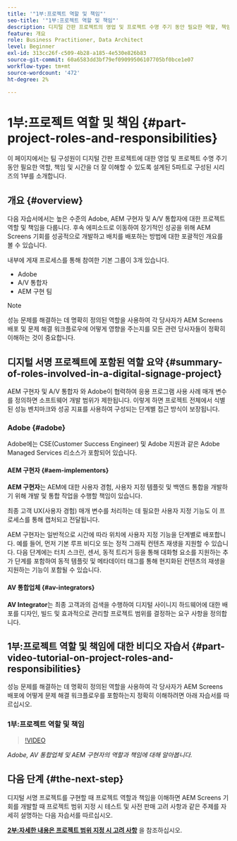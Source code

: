 ```yaml
---
title: '"1부:프로젝트 역할 및 책임"'
seo-title: '"1부:프로젝트 역할 및 책임"'
description: 디지털 간판 프로젝트의 영업 및 프로젝트 수명 주기 동안 필요한 역할, 책임 및 시간을 더 잘 이해하려면 이 자습서를 따르십시오.
feature: 개요
role: Business Practitioner, Data Architect
level: Beginner
exl-id: 313cc26f-c509-4b28-a185-4e530e826b83
source-git-commit: 60a6583dd3bf79ef09099506107705bf0bce1e07
workflow-type: tm+mt
source-wordcount: '472'
ht-degree: 2%

---
```


# 1부:프로젝트 역할 및 책임 {#part-project-roles-and-responsibilities}

이 페이지에서는 팀 구성원이 디지털 간판 프로젝트에 대한 영업 및 프로젝트 수명 주기 동안 필요한 역할, 책임 및 시간을 더 잘 이해할 수 있도록 설계된 5파트로 구성된 시리즈의 1부를 소개합니다.

## 개요 {#overview}

다음 자습서에서는 높은 수준의 Adobe, AEM 구현자 및 A/V 통합자에 대한 프로젝트 역할 및 책임을 다룹니다. 후속 에피소드로 이동하여 장기적인 성공을 위해 AEM Screens 기회를 성공적으로 개발하고 배치를 배포하는 방법에 대한 포괄적인 개요를 볼 수 있습니다.

내부에 게재 프로세스를 통해 참여한 기본 그룹이 3개 있습니다.

* Adobe
* A/V 통합자
* AEM 구현 팀

>[!NOTE]
>
>성능 문제를 해결하는 데 명확히 정의된 역할을 사용하여 각 당사자가 AEM Screens 배포 및 문제 해결 워크플로우에 어떻게 영향을 주는지를 모든 관련 당사자들이 정확히 이해하는 것이 중요합니다.

## 디지털 서명 프로젝트에 포함된 역할 요약 {#summary-of-roles-involved-in-a-digital-signage-project}

AEM 구현자 및 A/V 통합자 와 Adobe이 협력하여 응용 프로그램 사용 사례 매개 변수를 정의하면 소프트웨어 개발 범위가 제한됩니다. 이렇게 하면 프로젝트 전체에서 식별된 성능 벤치마크와 성공 지표를 사용하여 구성되는 단계별 접근 방식이 보장됩니다.

### Adobe {#adobe}

Adobe에는 CSE(Customer Success Engineer) 및 Adobe 지원과 같은 Adobe Managed Services 리소스가 포함되어 있습니다.

#### AEM 구현자 {#aem-implementors}

**AEM 구현자**&#x200B;는 AEM에 대한 사용자 경험, 사용자 지정 템플릿 및 백엔드 통합을 개발하기 위해 개발 및 통합 작업을 수행할 책임이 있습니다.

최종 고객 UX(사용자 경험) 매개 변수를 처리하는 데 필요한 사용자 지정 기능도 이 프로세스를 통해 캡처되고 전달됩니다.

AEM 구현자는 일반적으로 시간에 따라 위치에 사용자 지정 기능을 단계별로 배포합니다. 예를 들어, 먼저 기본 루프 비디오 또는 정적 그래픽 컨텐츠 재생을 지원할 수 있습니다. 다음 단계에는 터치 스크린, 센서, 동적 트리거 등을 통해 대화형 요소를 지원하는 추가 단계를 포함하여 동적 템플릿 및 메타데이터 태그를 통해 현지화된 컨텐츠의 재생을 지원하는 기능이 포함될 수 있습니다.

#### AV 통합업체 {#av-integrators}

**AV Integrator**&#x200B;는 최종 고객과의 검색을 수행하여 디지털 사이니지 하드웨어에 대한 배포를 디자인, 빌드 및 효과적으로 관리할 프로젝트 범위를 결정하는 요구 사항을 정의합니다.

## 1부:프로젝트 역할 및 책임에 대한 비디오 자습서 {#part-video-tutorial-on-project-roles-and-responsibilities}

성능 문제를 해결하는 데 명확히 정의된 역할을 사용하여 각 당사자가 AEM Screens 배포에 어떻게 문제 해결 워크플로우를 포함하는지 정확히 이해하려면 아래 자습서를 따르십시오.

### 1부:프로젝트 역할 및 책임

>[!VIDEO](https://video.tv.adobe.com/v/28375)

*Adobe, AV 통합업체 및 AEM 구현자의 역할과 책임에 대해 알아봅니다.*

## 다음 단계 {#the-next-step}

디지털 서명 프로젝트를 구현할 때 프로젝트 역할과 책임을 이해하면 AEM Screens 기회를 개발할 때 프로젝트 범위 지정 시 테스트 및 사전 판매 고려 사항과 같은 주제를 자세히 설명하는 다음 자습서를 따르십시오.

**[2부:자세한 내용은 프로젝트 범위 지정 시 고려 사항](project-considerations.md)** 을 참조하십시오.
